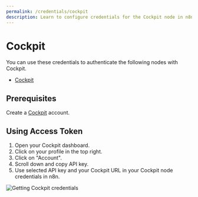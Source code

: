 ```yaml
---
permalink: /credentials/cockpit
description: Learn to configure credentials for the Cockpit node in n8n
---
```


# Cockpit

You can use these credentials to authenticate the following nodes with Cockpit.
- [Cockpit](../../nodes-library/nodes/Cockpit/README.md)

## Prerequisites

Create a [Cockpit](https://www.getcockpit.com/) account.

## Using Access Token

1. Open your Cockpit dashboard.
2. Click on your profile in the top right.
3. Click on "Account".
4. Scroll down and copy API key.
5. Use selected API key and your Cockpit URL in your Cockpit node credentials in n8n.


![Getting Cockpit credentials](./using-access-token.gif)
